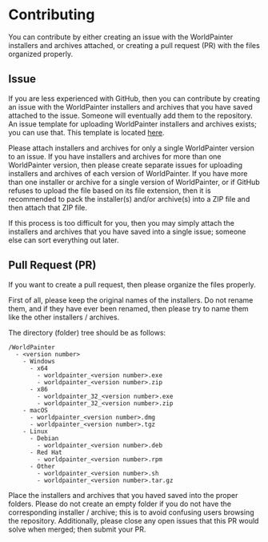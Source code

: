 # Contributing

You can contribute by either creating an issue with the WorldPainter installers and archives attached, or creating a pull request (PR) with the files organized properly.

## Issue

If you are less experienced with GitHub, then you can contribute by creating an issue with the WorldPainter installers and archives that you have saved attached to the issue. Someone will eventually add them to the repository. An issue template for uploading WorldPainter installers and archives exists; you can use that. This template is located [here](https://github.com/Peregrine05/old-worldpainter-versions/issues/new?assignees=&labels=file+upload&template=worldpainter-installer-archive-upload.md&title=Upload+WorldPainter+%5Breplace+with+WorldPainter+version+number%5D).

Please attach installers and archives for only a single WorldPainter version to an issue. If you have installers and archives for more than one WorldPainter version, then please create separate issues for uploading installers and archives of each version of WorldPainter. If you have more than one installer or archive for a single version of WorldPainter, or if GitHub refuses to upload the file based on its file extension, then it is recommended to pack the installer(s) and/or archive(s) into a ZIP file and then attach that ZIP file.

If this process is too difficult for you, then you may simply attach the installers and archives that you have saved into a single issue; someone else can sort everything out later.

## Pull Request (PR)

If you want to create a pull request, then please organize the files properly.

First of all, please keep the original names of the installers. Do not rename them, and if they have ever been renamed, then please try to name them like the other installers / archives.

The directory (folder) tree should be as follows:

```
/WorldPainter
  - <version number>
    - Windows
      - x64
        - worldpainter_<version number>.exe
        - worldpainter_<version number>.zip
      - x86
        - worldpainter_32_<version number>.exe
        - worldpainter_32_<version number>.zip
    - macOS
      - worldpainter_<version number>.dmg
      - worldpainter_<version number>.tgz
    - Linux
      - Debian
        - worldpainter_<version number>.deb
      - Red Hat
        - worldpainter_<version number>.rpm
      - Other
        - worldpainter_<version number>.sh
        - worldpainter_<version number>.tar.gz
```

Place the installers and archives that you haved saved into the proper folders. Please do not create an empty folder if you do not have the corresponding installer / archive; this is to avoid confusing users browsing the repository. Additionally, please close any open issues that this PR would solve when merged; then submit your PR.
